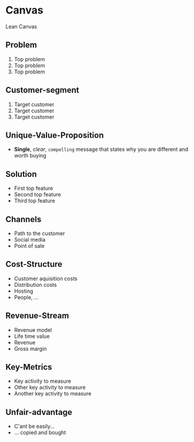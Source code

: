 # Canvas

Lean Canvas

## Problem

1. Top problem
1. Top problem
1. Top problem

## Customer-segment

1. Target customer
1. Target customer
1. Target customer

## Unique-Value-Proposition

- **Single**, _clear_, `compelling` message that states why you are different and worth buying

## Solution

- First top feature
- Second top feature
- Third top feature

## Channels

- Path to the customer
- Social media
- Point of sale

## Cost-Structure

- Customer aquisition costs
- Distribution costs
- Hosting
- People, ...

## Revenue-Stream

- Revenue model
- Life time value
- Revenue
- Gross margin

## Key-Metrics

- Key activity to measure
- Other key activity to measure
- Another key activity to measure

## Unfair-advantage

- C'ant be easily...
- ... copied and bought
